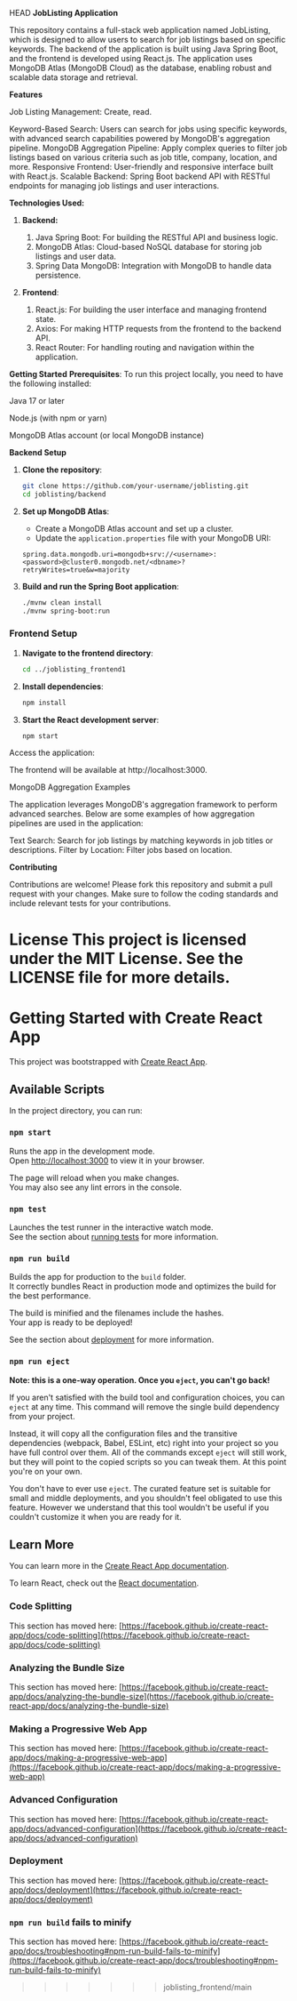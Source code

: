  HEAD
**JobListing Application**

This repository contains a full-stack web application named JobListing, which is designed to allow users to search for job listings based on specific keywords. The backend of the application is built using Java Spring Boot, and the frontend is developed using React.js. The application uses MongoDB Atlas (MongoDB Cloud) as the database, enabling robust and scalable data storage and retrieval.

**Features**

Job Listing Management: Create, read.

Keyword-Based Search: Users can search for jobs using specific keywords, with advanced search capabilities powered by MongoDB's aggregation pipeline.
MongoDB Aggregation Pipeline: Apply complex queries to filter job listings based on various criteria such as job title, company, location, and more.
Responsive Frontend: User-friendly and responsive interface built with React.js.
Scalable Backend: Spring Boot backend API with RESTful endpoints for managing job listings and user interactions.

**Technologies Used:**
1. **Backend:**

    1. Java Spring Boot: For building the RESTful API   and business logic.
    2. MongoDB Atlas: Cloud-based NoSQL database for   storing job listings and user data.
    3. Spring Data MongoDB: Integration with MongoDB to  handle data persistence.
    
2. **Frontend**:

    1. React.js: For building the user interface and managing frontend state.
    2. Axios: For making HTTP requests from the frontend to the backend API.
    3. React Router: For handling routing and navigation within the application.

**Getting Started**
**Prerequisites**: 
To run this project locally, you need to have the following installed:

Java 17 or later

Node.js (with npm or yarn)

MongoDB Atlas account (or local MongoDB instance)

**Backend Setup**
1. **Clone the repository**:
    ```bash
    git clone https://github.com/your-username/joblisting.git
    cd joblisting/backend
    ```

2. **Set up MongoDB Atlas**:
   - Create a MongoDB Atlas account and set up a cluster.
   - Update the `application.properties` file with your MongoDB URI:
   
    ```properties
    spring.data.mongodb.uri=mongodb+srv://<username>:<password>@cluster0.mongodb.net/<dbname>?retryWrites=true&w=majority
    ```

3. **Build and run the Spring Boot application**:
    ```bash
    ./mvnw clean install
    ./mvnw spring-boot:run
    ```

### Frontend Setup
1. **Navigate to the frontend directory**:
    ```bash
    cd ../joblisting_frontend1
    ```

2. **Install dependencies**:
    ```bash
    npm install
    ```

3. **Start the React development server**:
    ```bash
    npm start
    ```

Access the application:

The frontend will be available at http://localhost:3000.

MongoDB Aggregation Examples

The application leverages MongoDB's aggregation framework to perform advanced searches. Below are some examples of how aggregation pipelines are used in the application:

Text Search: Search for job listings by matching keywords in job titles or descriptions.
Filter by Location: Filter jobs based on location.


**Contributing**

Contributions are welcome! Please fork this repository and submit a pull request with your changes. Make sure to follow the coding standards and include relevant tests for your contributions.

License
This project is licensed under the MIT License. See the LICENSE file for more details.
===========================================================================================================================
# Getting Started with Create React App

This project was bootstrapped with [Create React App](https://github.com/facebook/create-react-app).

## Available Scripts

In the project directory, you can run:

### `npm start`

Runs the app in the development mode.\
Open [http://localhost:3000](http://localhost:3000) to view it in your browser.

The page will reload when you make changes.\
You may also see any lint errors in the console.

### `npm test`

Launches the test runner in the interactive watch mode.\
See the section about [running tests](https://facebook.github.io/create-react-app/docs/running-tests) for more information.

### `npm run build`

Builds the app for production to the `build` folder.\
It correctly bundles React in production mode and optimizes the build for the best performance.

The build is minified and the filenames include the hashes.\
Your app is ready to be deployed!

See the section about [deployment](https://facebook.github.io/create-react-app/docs/deployment) for more information.

### `npm run eject`

**Note: this is a one-way operation. Once you `eject`, you can't go back!**

If you aren't satisfied with the build tool and configuration choices, you can `eject` at any time. This command will remove the single build dependency from your project.

Instead, it will copy all the configuration files and the transitive dependencies (webpack, Babel, ESLint, etc) right into your project so you have full control over them. All of the commands except `eject` will still work, but they will point to the copied scripts so you can tweak them. At this point you're on your own.

You don't have to ever use `eject`. The curated feature set is suitable for small and middle deployments, and you shouldn't feel obligated to use this feature. However we understand that this tool wouldn't be useful if you couldn't customize it when you are ready for it.

## Learn More

You can learn more in the [Create React App documentation](https://facebook.github.io/create-react-app/docs/getting-started).

To learn React, check out the [React documentation](https://reactjs.org/).

### Code Splitting

This section has moved here: [https://facebook.github.io/create-react-app/docs/code-splitting](https://facebook.github.io/create-react-app/docs/code-splitting)

### Analyzing the Bundle Size

This section has moved here: [https://facebook.github.io/create-react-app/docs/analyzing-the-bundle-size](https://facebook.github.io/create-react-app/docs/analyzing-the-bundle-size)

### Making a Progressive Web App

This section has moved here: [https://facebook.github.io/create-react-app/docs/making-a-progressive-web-app](https://facebook.github.io/create-react-app/docs/making-a-progressive-web-app)

### Advanced Configuration

This section has moved here: [https://facebook.github.io/create-react-app/docs/advanced-configuration](https://facebook.github.io/create-react-app/docs/advanced-configuration)

### Deployment

This section has moved here: [https://facebook.github.io/create-react-app/docs/deployment](https://facebook.github.io/create-react-app/docs/deployment)

### `npm run build` fails to minify

This section has moved here: [https://facebook.github.io/create-react-app/docs/troubleshooting#npm-run-build-fails-to-minify](https://facebook.github.io/create-react-app/docs/troubleshooting#npm-run-build-fails-to-minify)
>>>>>>> joblisting_frontend/main
